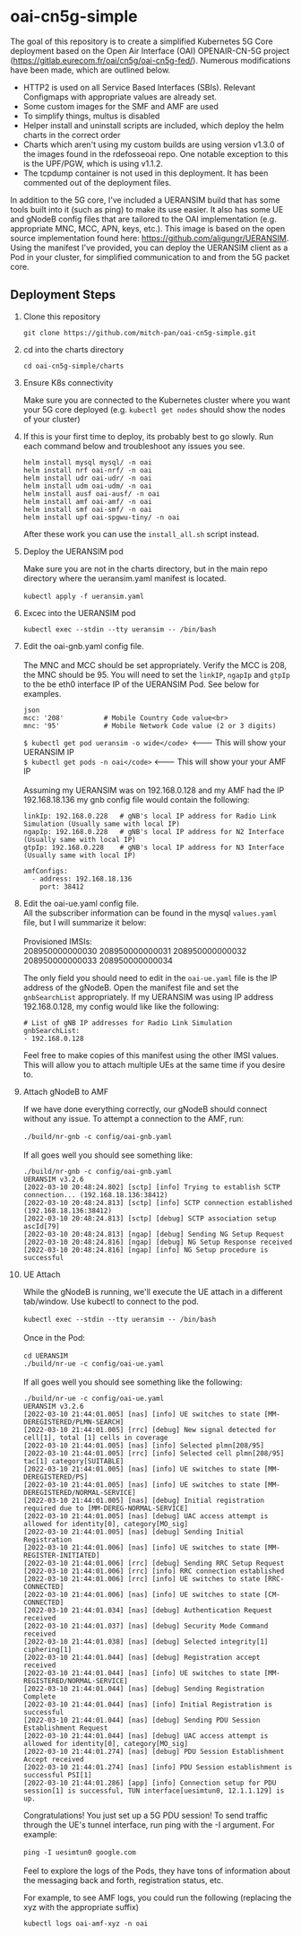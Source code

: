 # oai-cn5g-simple
The goal of this repository is to create a simplified Kubernetes 5G Core deployment based on the Open Air Interface (OAI) 
OPENAIR-CN-5G project (https://gitlab.eurecom.fr/oai/cn5g/oai-cn5g-fed/).  Numerous modifications have been made, which 
are outlined below.

* HTTP2 is used on all Service Based Interfaces (SBIs).  Relevant Configmaps with appropriate values are already set.
* Some custom images for the SMF and AMF are used
* To simplify things, multus is disabled
* Helper install and uninstall scripts are included, which deploy the helm charts in the
correct order
* Charts which aren't using my custom builds are using version v1.3.0 of the images found in the rdefosseoai repo.  One
notable exception to this is the UPF/PGW, which is using v1.1.2.
* The tcpdump container is not used in this deployment.  It has been commented out of the deployment files.

In addition to the 5G core, I've included a UERANSIM build that has some tools built into it (such as ping)
to make its use easier.  It also has some UE and gNodeB config files that are tailored to the OAI implementation (e.g. 
appropriate MNC, MCC, APN, keys, etc.).  This image is based on the open source implementation found here: 
https://github.com/aligungr/UERANSIM.  Using the manifest I've provided, you can deploy
the UERANSIM client as a Pod in your cluster, for simplified communication to and from 
the 5G packet core.

## Deployment Steps

1. Clone this repository

    `git clone https://github.com/mitch-pan/oai-cn5g-simple.git`
2. cd into the charts directory

    `cd oai-cn5g-simple/charts`
3. Ensure K8s connectivity

    Make sure you are connected to the Kubernetes cluster where you want your 5G core 
    deployed (e.g. <code>kubectl get nodes</code> should show the nodes of your cluster)
4. If this is your first time to deploy, its probably best to go slowly.  Run each 
command below and troubleshoot any issues you see.

    ```
    helm install mysql mysql/ -n oai 
    helm install nrf oai-nrf/ -n oai 
    helm install udr oai-udr/ -n oai
    helm install udm oai-udm/ -n oai
    helm install ausf oai-ausf/ -n oai
    helm install amf oai-amf/ -n oai
    helm install smf oai-smf/ -n oai
    helm install upf oai-spgwu-tiny/ -n oai
    ```
   After these work you can use the `install_all.sh` script instead. 
5. Deploy the UERANSIM pod
 
    Make sure you are not in the charts directory, but in the 
    main repo directory where the ueransim.yaml manifest is located.<br><br>
    `kubectl apply -f ueransim.yaml`
6. Excec into the UERANSIM pod

    `kubectl exec --stdin --tty ueransim -- /bin/bash`
7. Edit the oai-gnb.yaml config file.  
    <br>The MNC and MCC should be set appropriately.  Verify the MCC is 
    208, the MNC should be 95. You will need to set the `linkIP`, `ngapIp` and `gtpIp` to the be eth0 interface IP of the 
    UERANSIM Pod.  See below for examples.
    <br>
    ```
    json
    mcc: '208'          # Mobile Country Code value<br>
    mnc: '95'           # Mobile Network Code value (2 or 3 digits)
    ```
    `$ kubectl get pod ueransim -o wide</code> `<--- This will show your UERANSIM IP<br>
    `$ kubectl get pods -n oai</code>` <--- This will show your your AMF IP<br><br>
    Assuming my UERANSIM was on 192.168.0.128 and my AMF had the IP 192.168.18.136 my 
    gnb config file would contain the following:<br>
    ```
    linkIp: 192.168.0.228   # gNB's local IP address for Radio Link Simulation (Usually same with local IP)
    ngapIp: 192.168.0.228   # gNB's local IP address for N2 Interface (Usually same with local IP)
    gtpIp: 192.168.0.228    # gNB's local IP address for N3 Interface (Usually same with local IP)
    ```
    ```
    amfConfigs:
      - address: 192.168.18.136
        port: 38412
    ```
10. Edit the oai-ue.yaml config file.  <br>
    All the subscriber information can be found in the mysql `values.yaml` file, but I will summarize it below:<br>
    <br>Provisioned IMSIs:<br>
    208950000000030
    208950000000031
    208950000000032
    208950000000033
    208950000000034

    The only field you should need to edit in the `oai-ue.yaml` file is the IP address of the gNodeB.  Open the manifest file
    and set the `gnbSearchList` appropriately.  If my UERANSIM was using IP address 192.168.0.128, my config would like
    like the following:
    ```
    # List of gNB IP addresses for Radio Link Simulation
    gnbSearchList:
    - 192.168.0.128
    ```
    Feel free to make copies of this manifest using the other IMSI values.  This will allow you to attach multiple UEs
    at the same time if you desire to.
    
11. Attach gNodeB to AMF

    If we have done everything correctly, our gNodeB should connect without any issue.  To attempt a connection to the
    AMF, run:<br><br>
    ```./build/nr-gnb -c config/oai-gnb.yaml```<br><br>If all goes well you should see something like:<br>
    ```
    ./build/nr-gnb -c config/oai-gnb.yaml 
    UERANSIM v3.2.6
    [2022-03-10 20:48:24.802] [sctp] [info] Trying to establish SCTP connection... (192.168.18.136:38412)
    [2022-03-10 20:48:24.813] [sctp] [info] SCTP connection established (192.168.18.136:38412)
    [2022-03-10 20:48:24.813] [sctp] [debug] SCTP association setup ascId[79]
    [2022-03-10 20:48:24.813] [ngap] [debug] Sending NG Setup Request
    [2022-03-10 20:48:24.816] [ngap] [debug] NG Setup Response received
    [2022-03-10 20:48:24.816] [ngap] [info] NG Setup procedure is successful
    ```
12. UE Attach

    While the gNodeB is running, we'll execute the UE attach in a different tab/window.  Use kubectl to connect to the 
    pod.<br><br>
    `kubectl exec --stdin --tty ueransim -- /bin/bash`<br><br>
    Once in the Pod:<br><br>
    `cd UERANSIM`<br>
    `./build/nr-ue -c config/oai-ue.yaml`<br><br>
    If all goes well you should see something like the following:<br>
    ```
    ./build/nr-ue -c config/oai-ue.yaml 
    UERANSIM v3.2.6
    [2022-03-10 21:44:01.005] [nas] [info] UE switches to state [MM-DEREGISTERED/PLMN-SEARCH]
    [2022-03-10 21:44:01.005] [rrc] [debug] New signal detected for cell[1], total [1] cells in coverage
    [2022-03-10 21:44:01.005] [nas] [info] Selected plmn[208/95]
    [2022-03-10 21:44:01.005] [rrc] [info] Selected cell plmn[208/95] tac[1] category[SUITABLE]
    [2022-03-10 21:44:01.005] [nas] [info] UE switches to state [MM-DEREGISTERED/PS]
    [2022-03-10 21:44:01.005] [nas] [info] UE switches to state [MM-DEREGISTERED/NORMAL-SERVICE]
    [2022-03-10 21:44:01.005] [nas] [debug] Initial registration required due to [MM-DEREG-NORMAL-SERVICE]
    [2022-03-10 21:44:01.005] [nas] [debug] UAC access attempt is allowed for identity[0], category[MO_sig]
    [2022-03-10 21:44:01.005] [nas] [debug] Sending Initial Registration
    [2022-03-10 21:44:01.006] [nas] [info] UE switches to state [MM-REGISTER-INITIATED]
    [2022-03-10 21:44:01.006] [rrc] [debug] Sending RRC Setup Request
    [2022-03-10 21:44:01.006] [rrc] [info] RRC connection established
    [2022-03-10 21:44:01.006] [rrc] [info] UE switches to state [RRC-CONNECTED]
    [2022-03-10 21:44:01.006] [nas] [info] UE switches to state [CM-CONNECTED]
    [2022-03-10 21:44:01.034] [nas] [debug] Authentication Request received
    [2022-03-10 21:44:01.037] [nas] [debug] Security Mode Command received
    [2022-03-10 21:44:01.038] [nas] [debug] Selected integrity[1] ciphering[1]
    [2022-03-10 21:44:01.044] [nas] [debug] Registration accept received
    [2022-03-10 21:44:01.044] [nas] [info] UE switches to state [MM-REGISTERED/NORMAL-SERVICE]
    [2022-03-10 21:44:01.044] [nas] [debug] Sending Registration Complete
    [2022-03-10 21:44:01.044] [nas] [info] Initial Registration is successful
    [2022-03-10 21:44:01.044] [nas] [debug] Sending PDU Session Establishment Request
    [2022-03-10 21:44:01.044] [nas] [debug] UAC access attempt is allowed for identity[0], category[MO_sig]
    [2022-03-10 21:44:01.274] [nas] [debug] PDU Session Establishment Accept received
    [2022-03-10 21:44:01.274] [nas] [info] PDU Session establishment is successful PSI[1]
    [2022-03-10 21:44:01.286] [app] [info] Connection setup for PDU session[1] is successful, TUN interface[uesimtun0, 12.1.1.129] is up.
    ```
    Congratulations!  You just set up a 5G PDU session!  To send traffic through the UE's tunnel interface, run ping with 
    the -I argument.  For example:<br><br>
    `ping -I uesimtun0 google.com`
    <br><br>
    Feel to explore the logs of the Pods, they have tons of information about the messaging back and forth, registration
    status, etc.
    
    For example, to see AMF logs, you could run the following (replacing the xyz with the appropriate suffix)<br>
    
    `kubectl logs oai-amf-xyz -n oai` 